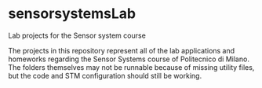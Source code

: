 # sensorsystemsLab
Lab projects for the Sensor system course

The projects in this repository represent all of the lab applications and homeworks regarding the Sensor Systems course of Politecnico di Milano.
The folders themselves may not be runnable because of missing utility files, but the code and STM configuration should still be working.
